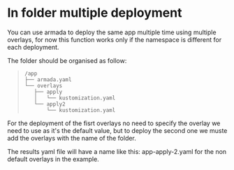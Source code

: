 # In folder multiple deployment

You can use armada to deploy the same app multiple time using multiple overlays, for now this function works only if the namespace is different for each deployment.

The folder should be organised as follow:

>```
>/app
>├── armada.yaml
>└── overlays
>    ├── apply
>    │   └── kustomization.yaml
>    └── apply2
>        └── kustomization.yaml
>```

For the deployment of the fisrt overlays no need to specify the overlay we need to use as it's the default value, but to deploy the second one we muste add the overlays with the name of the folder.

The results yaml file will have a name like this: app-apply-2.yaml for the non default overlays in the example.